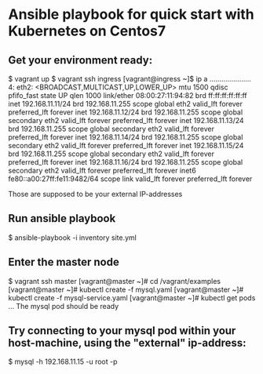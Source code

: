 # Ansible playbook for quick start with Kubernetes on Centos7

## Get your environment ready:
$ vagrant up
$ vagrant ssh ingress
[vagrant@ingress ~]$ ip a
.....................
4: eth2: <BROADCAST,MULTICAST,UP,LOWER_UP> mtu 1500 qdisc pfifo_fast state UP qlen 1000
    link/ether 08:00:27:11:94:82 brd ff:ff:ff:ff:ff:ff
    inet 192.168.11.11/24 brd 192.168.11.255 scope global eth2
       valid_lft forever preferred_lft forever
    inet 192.168.11.12/24 brd 192.168.11.255 scope global secondary eth2
       valid_lft forever preferred_lft forever
    inet 192.168.11.13/24 brd 192.168.11.255 scope global secondary eth2
       valid_lft forever preferred_lft forever
    inet 192.168.11.14/24 brd 192.168.11.255 scope global secondary eth2
       valid_lft forever preferred_lft forever
    inet 192.168.11.15/24 brd 192.168.11.255 scope global secondary eth2
       valid_lft forever preferred_lft forever
    inet 192.168.11.16/24 brd 192.168.11.255 scope global secondary eth2
       valid_lft forever preferred_lft forever
    inet6 fe80::a00:27ff:fe11:9482/64 scope link 
       valid_lft forever preferred_lft forever

Those are supposed to be your external IP-addresses

## Run ansible playbook
$ ansible-playbook -i inventory site.yml

## Enter the master node
$ vagrant ssh master
[vagrant@master ~]# cd /vagrant/examples
[vagrant@master ~]# kubectl create -f mysql.yaml
[vagrant@master ~]# kubectl create -f mysql-service.yaml
[vagrant@master ~]# kubectl get pods
... The mysql pod should be ready

## Try connecting to your mysql pod within your host-machine, using the "external" ip-address:
$ mysql -h 192.168.11.15 -u root -p
<myassword>
